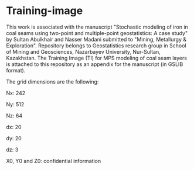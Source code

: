 # Training-image
This work is associated with the manuscript "Stochastic modeling of iron in coal seams using two-point and multiple-point geostatistics: A case study" by Sultan Abulkhair and Nasser Madani submitted to "Mining, Metallurgy & Exploration". Repository belongs to Geostatistics research group in School of Mining and Geosciences, Nazarbayev University, Nur-Sultan, Kazakhstan. The Training Image (TI) for MPS modeling of coal seam layers is attached to this repository as an appendix for the manuscript (in GSLIB format). 

The grid dimensions are the following:

Nx: 242

Ny: 512

Nz: 64

dx: 20

dy: 20

dz: 3

X0, Y0 and Z0: confidential information
